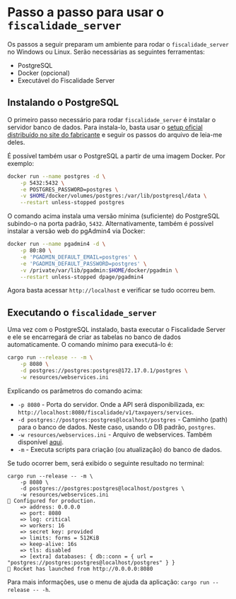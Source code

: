 # Passo a passo para usar o `fiscalidade_server`

Os passos a seguir preparam um ambiente para rodar o `fiscalidade_server` no Windows ou Linux. Serão necessárias as seguintes ferramentas:

- PostgreSQL
- Docker (opcional)
- Executável do Fiscalidade Server

## Instalando o PostgreSQL

O primeiro passo necessário para rodar `fiscalidade_server` é instalar o servidor banco de dados. Para instala-lo, basta usar o [setup oficial distribuído no site do fabricante](https://www.postgresql.org/download) e seguir os passos do arquivo de leia-me deles.

É possível também usar o PostgreSQL a partir de uma imagem Docker. Por exemplo:

```bash
docker run --name postgres -d \
    -p 5432:5432 \
    -e POSTGRES_PASSWORD=postgres \
    -v $HOME/docker/volumes/postgres:/var/lib/postgresql/data \
    --restart unless-stopped postgres
```

O comando acima instala uma versão mínima (suficiente) do PostgreSQL subindo-o na porta padrão, `5432`. Alternativamente, também é possível instalar a versão web do pgAdmin4 via Docker:

```bash
docker run --name pgadmin4 -d \
    -p 80:80 \
    -e 'PGADMIN_DEFAULT_EMAIL=postgres' \
    -e 'PGADMIN_DEFAULT_PASSWORD=postgres' \
    -v /private/var/lib/pgadmin:$HOME/docker/pgadmin \
    --restart unless-stopped dpage/pgadmin4
```

Agora basta acessar `http://localhost` e verificar se tudo ocorreu bem.

## Executando o `fiscalidade_server`

Uma vez com o PostgreSQL instalado, basta executar o Fiscalidade Server e ele se encarregará de criar as tabelas no banco de dados automaticamente. O comando mínimo para executá-lo é:

```bash
cargo run --release -- -m \
    -p 8080 \
    -d postgres://postgres:postgres@172.17.0.1/postgres \
    -w resources/webservices.ini
```

Explicando os parâmetros do comando acima:

- `-p 8080` - Porta do servidor. Onde a API será disponibilizada, ex: `http://localhost:8080/fiscalidade/v1/taxpayers/services`.
- `-d postgres://postgres:postgres@localhost/postgres` - Caminho (path) para o banco de dados. Neste caso, usando o DB padrão, `postgres`.
- `-w resources/webservices.ini` - Arquivo de webservices. Também disponível [aqui](https://github.com/risoflora/fiscalidade/tree/master/resources).
- `-m` - Executa scripts para criação (ou atualização) do banco de dados.

Se tudo ocorrer bem, será exibido o seguinte resultado no terminal:

```
cargo run --release -- -m \
    -p 8080 \
    -d postgres://postgres:postgres@localhost/postgres \
    -w resources/webservices.ini
🔧 Configured for production.
    => address: 0.0.0.0
    => port: 8080
    => log: critical
    => workers: 16
    => secret key: provided
    => limits: forms = 512KiB
    => keep-alive: 16s
    => tls: disabled
    => [extra] databases: { db::conn = { url = "postgres://postgres:postgres@localhost/postgres" } }
🚀 Rocket has launched from http://0.0.0.0:8080
```

Para mais informações, use o menu de ajuda da aplicação: `cargo run --release -- -h`.
